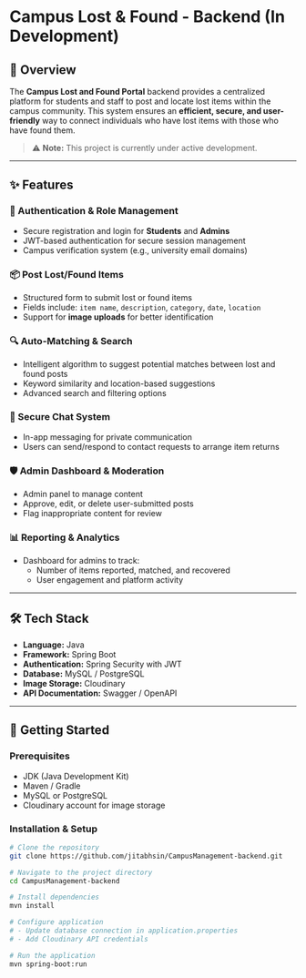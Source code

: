 # Campus Lost & Found - Backend (In Development)

## 📖 Overview
The **Campus Lost and Found Portal** backend provides a centralized platform for students and staff to post and locate lost items within the campus community. This system ensures an **efficient, secure, and user-friendly** way to connect individuals who have lost items with those who have found them.

> ⚠️ **Note:** This project is currently under active development.

---

## ✨ Features

### 👤 Authentication & Role Management
- Secure registration and login for **Students** and **Admins**  
- JWT-based authentication for secure session management  
- Campus verification system (e.g., university email domains)

### 📦 Post Lost/Found Items
- Structured form to submit lost or found items  
- Fields include: `item name`, `description`, `category`, `date`, `location`  
- Support for **image uploads** for better identification

### 🔍 Auto-Matching & Search
- Intelligent algorithm to suggest potential matches between lost and found posts  
- Keyword similarity and location-based suggestions  
- Advanced search and filtering options

### 💬 Secure Chat System
- In-app messaging for private communication  
- Users can send/respond to contact requests to arrange item returns

### 🛡️ Admin Dashboard & Moderation
- Admin panel to manage content  
- Approve, edit, or delete user-submitted posts  
- Flag inappropriate content for review

### 📊 Reporting & Analytics
- Dashboard for admins to track:  
  - Number of items reported, matched, and recovered  
  - User engagement and platform activity

---

## 🛠️ Tech Stack
- **Language:** Java  
- **Framework:** Spring Boot  
- **Authentication:** Spring Security with JWT  
- **Database:** MySQL / PostgreSQL  
- **Image Storage:** Cloudinary  
- **API Documentation:** Swagger / OpenAPI

---

## 🚀 Getting Started

### Prerequisites
- JDK (Java Development Kit)  
- Maven / Gradle  
- MySQL or PostgreSQL  
- Cloudinary account for image storage

### Installation & Setup
```bash
# Clone the repository
git clone https://github.com/jitabhsin/CampusManagement-backend.git

# Navigate to the project directory
cd CampusManagement-backend

# Install dependencies
mvn install

# Configure application
# - Update database connection in application.properties
# - Add Cloudinary API credentials

# Run the application
mvn spring-boot:run
